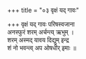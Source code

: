 +++
title = "०३ वृक्षं यद् गावः"

+++
वृक्षं यद् गावः परिषस्वजाना  
अनस्फुरं शरम् अर्चन्त्य् ऋभुम् ।  
शरम् अस्मद् यावय दिद्युम् इन्द्र  
शं नो भवन्त्व् अप ओषधीर् इमाः ॥